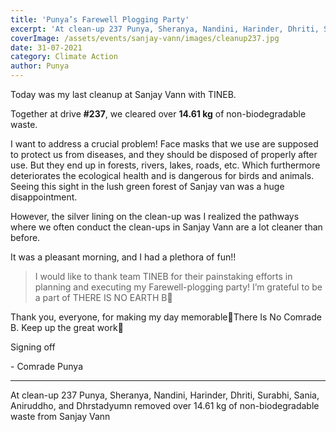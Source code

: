```yaml
---
title: 'Punya’s Farewell Plogging Party'
excerpt: 'At clean-up 237 Punya, Sheranya, Nandini, Harinder, Dhriti, Surabhi, Sania, Aniruddho, and Dhrstadyumn removed over 14.61 kg of non-biodegradable waste from Sanjay Vann'
coverImage: /assets/events/sanjay-vann/images/cleanup237.jpg
date: 31-07-2021
category: Climate Action
author: Punya
---
```


<p class="text-xl text-left">Today was my last cleanup at Sanjay Vann with TINEB.</p>
<p>Together at&nbsp;drive <strong>#237</strong>, we&nbsp;cleared over&nbsp;<strong>14.61 kg</strong> of non-biodegradable waste.</p>
<p>I want to address a crucial problem! Face masks that we use are supposed to protect us from diseases, and they should be disposed of properly after use. But they end up in forests, rivers, lakes, roads, etc. Which furthermore deteriorates the ecological health and is dangerous for birds and animals. Seeing this sight in the lush green forest of Sanjay van was a huge disappointment.&nbsp;</p>

<p>However, the silver lining on the clean-up was I realized the pathways where we often conduct the clean-ups in Sanjay Vann are a lot cleaner than before.&nbsp;</p>

<p>It was a pleasant morning, and I had a plethora of fun!!&nbsp;</p>

<blockquote>
<p>I would like to thank team TINEB for their painstaking efforts in planning and executing my Farewell-plogging party! I&rsquo;m grateful to be a part of THERE IS NO EARTH B💚&nbsp;</p>
</blockquote>

<p>Thank you, everyone, for making my day memorable🥺There Is No Comrade B. Keep up the great work💚</p>

<p>Signing off</p>

<p>- Comrade Punya</p>

<hr />
<p>At clean-up 237 Punya, Sheranya, Nandini, Harinder, Dhriti, Surabhi, Sania, Aniruddho, and Dhrstadyumn removed over 14.61 kg of non-biodegradable waste from Sanjay Vann</p>
